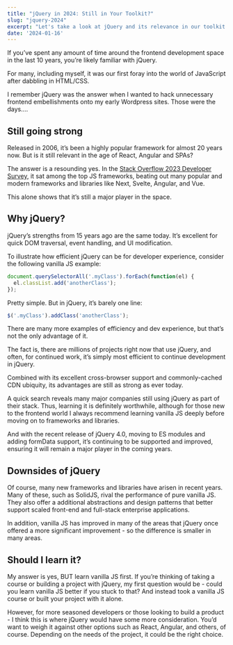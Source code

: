 ```yaml
---
title: "jQuery in 2024: Still in Your Toolkit?"
slug: "jquery-2024"
excerpt: "Let's take a look at jQuery and its relevance in our toolkit today."
date: '2024-01-16'
---
```


If you’ve spent any amount of time around the frontend development space in the last 10 years, you’re likely familiar with jQuery. 

For many, including myself, it was our first foray into the world of JavaScript after dabbling in HTML/CSS. 

I remember jQuery was the answer when I wanted to hack unnecessary frontend embellishments onto my early Wordpress sites. Those were the days…. 

## Still going strong

Released in 2006, it’s been a highly popular framework for almost 20 years now. But is it still relevant in the age of React, Angular and SPAs?

The answer is a resounding yes. In the [Stack Overflow 2023 Developer Survey](https://survey.stackoverflow.co/2023/), it sat among the top JS frameworks, beating out many popular and modern frameworks and libraries like Next, Svelte, Angular, and Vue. 

This alone shows that it’s still a major player in the space.

## Why jQuery?

jQuery’s strengths from 15 years ago are the same today. It’s excellent for quick DOM traversal, event handling, and UI modification.

To illustrate how efficient jQuery can be for developer experience, consider the following vanilla JS example:

```jsx
document.querySelectorAll('.myClass').forEach(function(el) {
  el.classList.add('anotherClass');
});
```

Pretty simple. But in jQuery, it’s barely one line:

```jsx
$('.myClass').addClass('anotherClass');
```

There are many more examples of efficiency and dev experience, but that’s not the only advantage of it.

The fact is, there are millions of projects right now that use jQuery, and often, for continued work, it’s simply most efficient to continue development in jQuery.

Combined with its excellent cross-browser support and commonly-cached CDN ubiquity, its advantages are still as strong as ever today.

A quick search reveals many major companies still using jQuery as part of their stack. Thus, learning it is definitely worthwhile, although for those new to the frontend world I always recommend learning vanilla JS deeply before moving on to frameworks and libraries.

And with the recent release of jQuery 4.0, moving to ES modules and adding formData support, it’s continuing to be supported and improved, ensuring it will remain a major player in the coming years.

## Downsides of jQuery

Of course, many new frameworks and libraries have arisen in recent years. Many of these, such as SolidJS, rival the performance of pure vanilla JS. They also offer a additional abstractions and design patterns that better support scaled front-end and full-stack enterprise applications.

In addition, vanilla JS has improved in many of the areas that jQuery once offered a more significant improvement - so the difference is smaller in many areas.

## Should I learn it?

My answer is yes, BUT learn vanilla JS first. If you’re thinking of taking a course or building a project with jQuery, my first question would be - could you learn vanilla JS better if you stuck to that? And instead took a vanilla JS course or built your project with it alone.

However, for more seasoned developers or those looking to build a product - I think this is where jQuery would have some more consideration. You’d want to weigh it against other options such as React, Angular, and others, of course. Depending on the needs of the project, it could be the right choice.
